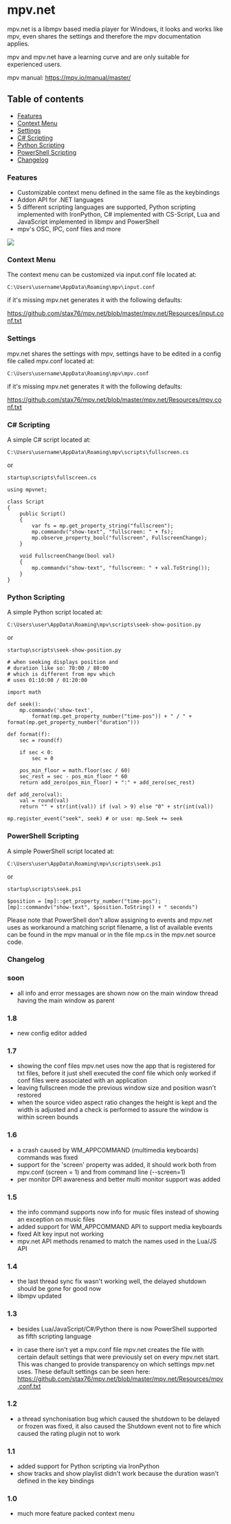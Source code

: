 # mpv.net

mpv.net is a libmpv based media player for Windows, it looks and works like mpv, even shares the settings and therefore the mpv documentation applies.

mpv and mpv.net have a learning curve and are only suitable for experienced users.

mpv manual: https://mpv.io/manual/master/

Table of contents
-------

- [Features](#features)
- [Context Menu](#context-menu)
- [Settings](#settings)
- [C# Scripting](#cs-scripting)
- [Python Scripting](#python-scripting)
- [PowerShell Scripting](#powershell-scripting)
- [Changelog](#changelog)

### Features

- Customizable context menu defined in the same file as the keybindings
- Addon API for .NET languages
- 5 different scripting languages are supported, Python scripting implemented with IronPython, C# implemented with CS-Script, Lua and JavaScript implemented in libmpv and PowerShell
- mpv's OSC, IPC, conf files and more

![](https://raw.githubusercontent.com/stax76/mpv.net/master/screenshot.png)

### Context Menu

The context menu can be customized via input.conf file located at:
```
C:\Users\username\AppData\Roaming\mpv\input.conf
```
if it's missing mpv.net generates it with the following defaults:

https://github.com/stax76/mpv.net/blob/master/mpv.net/Resources/input.conf.txt

### Settings

mpv.net shares the settings with mpv, settings have to be edited in a config file called mpv.conf located at:
```
C:\Users\username\AppData\Roaming\mpv\mpv.conf
```
if it's missing mpv.net generates it with the following defaults:

https://github.com/stax76/mpv.net/blob/master/mpv.net/Resources/mpv.conf.txt

### C# Scripting

A simple C# script located at:
```
C:\Users\username\AppData\Roaming\mpv\scripts\fullscreen.cs
```
or
```
startup\scripts\fullscreen.cs
```
```
using mpvnet;

class Script
{
    public Script()
    {
        var fs = mp.get_property_string("fullscreen");
        mp.commandv("show-text", "fullscreen: " + fs);
        mp.observe_property_bool("fullscreen", FullscreenChange);
    }

    void FullscreenChange(bool val)
    {
        mp.commandv("show-text", "fullscreen: " + val.ToString());
    }
}
```

### Python Scripting

A simple Python script located at:
```
C:\Users\user\AppData\Roaming\mpv\scripts\seek-show-position.py
```
or
```
startup\scripts\seek-show-position.py
```
```
# when seeking displays position and
# duration like so: 70:00 / 80:00
# which is different from mpv which
# uses 01:10:00 / 01:20:00

import math

def seek():
    mp.commandv('show-text',
        format(mp.get_property_number("time-pos")) + " / " + format(mp.get_property_number("duration")))

def format(f):
    sec = round(f)
    
    if sec < 0:
        sec = 0
    
    pos_min_floor = math.floor(sec / 60)
    sec_rest = sec - pos_min_floor * 60
    return add_zero(pos_min_floor) + ":" + add_zero(sec_rest)

def add_zero(val):
    val = round(val)
    return "" + str(int(val)) if (val > 9) else "0" + str(int(val))

mp.register_event("seek", seek) # or use: mp.Seek += seek
```

### PowerShell Scripting

A simple PowerShell script located at:
```
C:\Users\user\AppData\Roaming\mpv\scripts\seek.ps1
```
or
```
startup\scripts\seek.ps1
```
```
$position = [mp]::get_property_number("time-pos");
[mp]::commandv("show-text", $position.ToString() + " seconds")
```
Please note that PowerShell don't allow assigning to events and mpv.net uses as workaround a matching script filename, a list of available events can be found in the mpv manual or in the file mp.cs in the mpv.net source code.

### Changelog

### soon

- all info and error messages are shown now on the main window thread having the main window as parent

### 1.8

- new config editor added

### 1.7

- showing the conf files mpv.net uses now the app that is registered for txt files, before it just shell executed the conf file which only worked if conf files were associated with an application
- leaving fullscreen mode the previous window size and position wasn't restored
- when the source video aspect ratio changes the height is kept and the width is adjusted and a check is performed to assure the window is within screen bounds

### 1.6

- a crash caused by WM_APPCOMMAND (multimedia keyboards) commands was fixed
- support for the 'screen' property was added, it should work both from mpv.conf (screen = 1) and from command line (--screen=1)
- per monitor DPI awareness and better multi monitor support was added

### 1.5

- the info command supports now info for music files instead of showing an exception on music files
- added support for WM_APPCOMMAND API to support media keyboards
- fixed Alt key input not working
- mpv.net API methods renamed to match the names used in the Lua/JS API

### 1.4

- the last thread sync fix wasn't working well, the delayed shutdown should be gone for good now
- libmpv updated

### 1.3

- besides Lua/JavaScript/C#/Python there is now PowerShell supported as fifth scripting language

- in case there isn't yet a mpv.conf file mpv.net creates the file with certain default settings that were previously set on every mpv.net start. This was changed to provide transparency on which settings mpv.net uses. These default settings can be seen here: https://github.com/stax76/mpv.net/blob/master/mpv.net/Resources/mpv.conf.txt

### 1.2

- a thread synchonisation bug which caused the shutdown to be delayed or frozen was fixed, it also caused the Shutdown event not to fire which caused the rating plugin not to work

### 1.1

- added support for Python scripting via IronPython
- show tracks and show playlist didn't work because the duration wasn't defined in the key bindings

### 1.0

- much more feature packed context menu